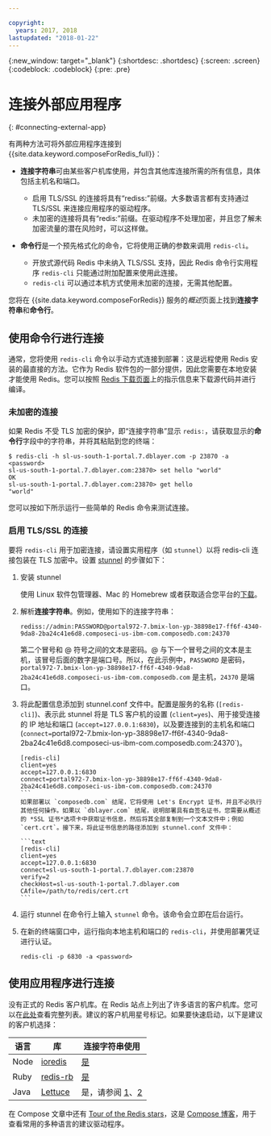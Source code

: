 ```yaml
---

copyright:
  years: 2017, 2018
lastupdated: "2018-01-22"
---
```


{:new_window: target="_blank"}
{:shortdesc: .shortdesc}
{:screen: .screen}
{:codeblock: .codeblock}
{:pre: .pre}

# 连接外部应用程序
{: #connecting-external-app}

有两种方法可将外部应用程序连接到 {{site.data.keyword.composeForRedis_full}}：

- **连接字符串**可由某些客户机库使用，并包含其他库连接所需的所有信息，具体包括主机名和端口。
  - 启用 TLS/SSL 的连接将具有“rediss:”前缀。大多数语言都有支持通过 TLS/SSL 来连接应用程序的驱动程序。 
  - 未加密的连接将具有“redis:”前缀。在驱动程序不处理加密，并且您了解未加密流量的潜在风险时，可以这样做。 

- **命令行**是一个预先格式化的命令，它将使用正确的参数来调用 `redis-cli`。
  - 开放式源代码 Redis 中未纳入 TLS/SSL 支持，因此 Redis 命令行实用程序 `redis-cli` 只能通过附加配置来使用此连接。
  - `redis-cli` 可以通过本机方式使用未加密的连接，无需其他配置。

您将在 {{site.data.keyword.composeForRedis}} 服务的*概述*页面上找到**连接字符串**和**命令行**。


## 使用命令行进行连接

通常，您将使用 `redis-cli` 命令以手动方式连接到部署：这是远程使用 Redis 安装的最直接的方法。它作为 Redis 软件包的一部分提供，因此您需要在本地安装才能使用 Redis。您可以按照 [Redis 下载页面](http://redis.io/download)上的指示信息来下载源代码并进行编译。

### 未加密的连接

如果 Redis 不受 TLS 加密的保护，即“连接字符串”显示 `redis:`，请获取显示的**命令行**字段中的字符串，并将其粘贴到您的终端：
```shell
$ redis-cli -h sl-us-south-1-portal.7.dblayer.com -p 23870 -a <password>
sl-us-south-1-portal.7.dblayer.com:23870> set hello "world"
OK
sl-us-south-1-portal.7.dblayer.com:23870> get hello
"world" 
```
您可以按如下所示运行一些简单的 Redis 命令来测试连接。



### 启用 TLS/SSL 的连接

要将 `redis-cli` 用于加密连接，请设置实用程序（如 `stunnel`）以将 redis-cli 连接包装在 TLS 加密中。设置 [stunnel](https://www.stunnel.org/index.html) 的步骤如下：

1. 安装 stunnel
    
    使用 Linux 软件包管理器、Mac 的 Homebrew 或者获取适合您平台的[下载](https://www.stunnel.org/downloads.html)。

2. 解析**连接字符串**。例如，使用如下的连接字符串：
   ```text
   rediss://admin:PASSWORD@portal972-7.bmix-lon-yp-38898e17-ff6f-4340-9da8-2ba24c41e6d8.composeci-us-ibm-com.composedb.com:24370
   ```
   第二个冒号和 @ 符号之间的文本是密码。@ 与下一个冒号之间的文本是主机，该冒号后面的数字是端口号。所以，在此示例中，`PASSWORD` 是密码，`portal972-7.bmix-lon-yp-38898e17-ff6f-4340-9da8-2ba24c41e6d8.composeci-us-ibm-com.composedb.com` 是主机，`24370` 是端口。

3. 将此配置信息添加到 stunnel.conf 文件中。配置是服务的名称 (`[redis-cli]`)、表示此 stunnel 将是 TLS 客户机的设置 (`client=yes`)、用于接受连接的 IP 地址和端口 (`accept=127.0.0.1:6830`)，以及要连接到的主机名和端口 (`connect=`portal972-7.bmix-lon-yp-38898e17-ff6f-4340-9da8-2ba24c41e6d8.composeci-us-ibm-com.composedb.com:24370`)。
    ````text
    [redis-cli]
    client=yes  
    accept=127.0.0.1:6830  
    connect=portal972-7.bmix-lon-yp-38898e17-ff6f-4340-9da8-2ba24c41e6d8.composeci-us-ibm-com.composedb.com:24370
    ```
    如果部署以 `composedb.com` 结尾，它将使用 Let's Encrypt 证书，并且不必执行其他任何操作。如果以 `dblayer.com` 结尾，说明部署具有自签名证书，您需要从概述的 *SSL 证书*选项卡中获取证书信息，然后将其全部复制到一个文本文件中；例如 `cert.crt`。接下来，将此证书信息的路径添加到 stunnel.conf 文件中：
    
    ```text
    [redis-cli]
    client=yes  
    accept=127.0.0.1:6830  
    connect=sl-us-south-1-portal.7.dblayer.com:23870
    verify=2  
    checkHost=sl-us-south-1-portal.7.dblayer.com 
    CAfile=/path/to/redis/cert.crt
    ```

3. 运行 stunnel
    在命令行上输入 `stunnel` 命令。该命令会立即在后台运行。
    
4. 在新的终端窗口中，运行指向本地主机和端口的 `redis-cli`，并使用部署凭证进行认证。
    ```shell
    redis-cli -p 6830 -a <password>
    ```

## 使用应用程序进行连接

没有正式的 Redis 客户机库。在 Redis 站点上列出了许多语言的客户机库。您可以在[此处](http://redis.io/clients)查看完整列表。建议的客户机用星号标记。如果要快速启动，以下是建议的客户机选择：       

语言|库|连接字符串使用
----------|----------|-----------
Node|[ioredis](https://github.com/luin/ioredis)|[是](https://github.com/luin/ioredis#connect-to-redis)
Ruby|[redis-rb](https://github.com/redis/redis-rb)|[是](http://www.rubydoc.info/github/redis/redis-rb/master/Redis%3Ainitialize)
Java|[Lettuce](https://github.com/mp911de/lettuce)|是，请参阅 [1](https://github.com/mp911de/lettuce/wiki/Redis-URI-and-connection-details)、[2](https://lettuce.io/core/release/api/io/lettuce/core/RedisClient.html)

在 Compose 文章中还有 [Tour of the Redis stars](https://www.compose.com/articles/a-tour-of-the-redis-stars-2/)，这是 [Compose 博客](https://www.compose.com/articles/)，用于查看常用的多种语言的建议驱动程序。

